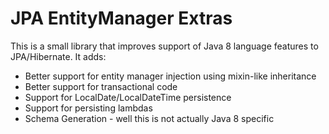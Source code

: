 JPA EntityManager Extras
==============================

This is a small library that improves support of Java 8 language features to JPA/Hibernate. It adds:
  * Better support for entity manager injection using mixin-like inheritance
  * Better support for transactional code
  * Support for LocalDate/LocalDateTime persistence
  * Support for persisting lambdas
  * Schema Generation - well this is not actually Java 8 specific
  
